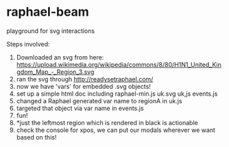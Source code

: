 # raphael-beam
playground for svg interactions

Steps involved:
1. Downloaded an svg from here: https://upload.wikimedia.org/wikipedia/commons/8/80/H1N1_United_Kingdom_Map_-_Region_3.svg
1. ran the svg through http://readysetraphael.com/
1. now we have 'vars' for embedded .svg objects!
1. set up a simple html doc including raphael-min.js uk.svg uk,js events.js
1. changed a Raphael generated var name to regionA in uk.js
1. targeted that object via var name in events.js
1. fun!
1. *just the leftmost region which is rendered in black is actionable
1. check the console for xpos, we can put our modals wherever we want based on this!
